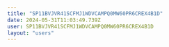 ```yaml
---
title: "SP11BVJVR41SCFMJ1WDVCAMPQ0MW60PR6CREX4B1D"
date: 2024-05-31T11:03:49.739Z
user: SP11BVJVR41SCFMJ1WDVCAMPQ0MW60PR6CREX4B1D
layout: "users"
---
```

    